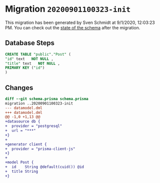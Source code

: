 # Migration `20200901100323-init`

This migration has been generated by Sven Schmidt at 9/1/2020, 12:03:23 PM.
You can check out the [state of the schema](./schema.prisma) after the migration.

## Database Steps

```sql
CREATE TABLE "public"."Post" (
"id" text   NOT NULL ,
"title" text   NOT NULL ,
PRIMARY KEY ("id")
)
```

## Changes

```diff
diff --git schema.prisma schema.prisma
migration ..20200901100323-init
--- datamodel.dml
+++ datamodel.dml
@@ -1,0 +1,13 @@
+datasource db {
+  provider = "postgresql"
+  url = "***"
+}
+
+generator client {
+  provider = "prisma-client-js"
+}
+
+model Post {
+  id    String @default(cuid()) @id
+  title String
+}
```


